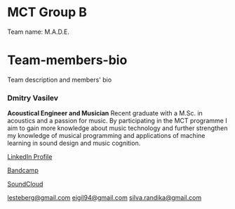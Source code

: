 # MCT Group B
Team name: M.A.D.E.

# Team-members-bio
Team description and members' bio


### Dmitry Vasilev
**Acoustical Engineer and Musician**
Recent graduate with a M.Sc. in acoustics and a passion for music. By participating in the MCT programme I aim to gain more knowledge about music technology and further strengthen my knowledge of musical programming and applications of machine learning in sound design and music cognition. 

[LinkedIn Profile](https://www.linkedin.com/in/dmvas/)

[Bandcamp](https://machinesque.bandcamp.com/)

[SoundCloud](https://soundcloud.com/machinesque/)



lesteberg@gmail.com
eigil94@gmail.com
silva.randika@gmail.com 

